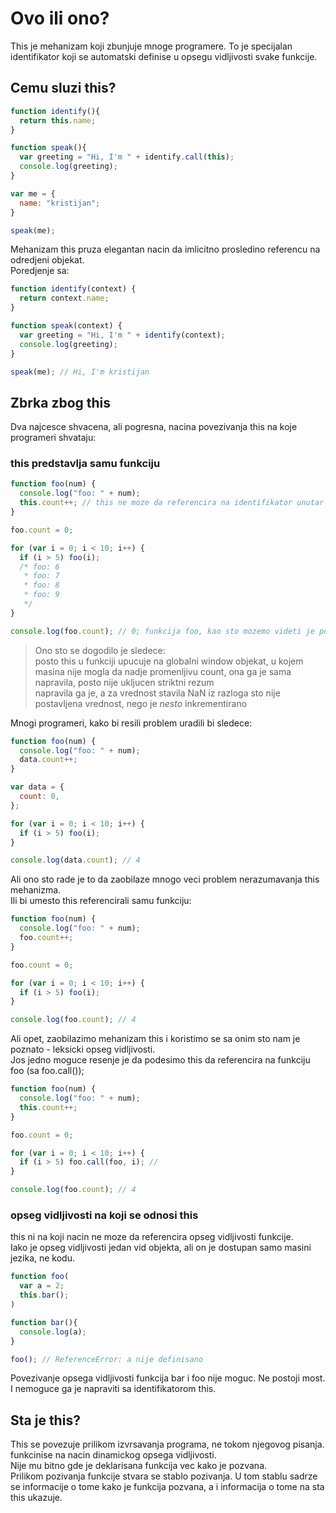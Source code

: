 # Ovo ili ono?

This je mehanizam koji zbunjuje mnoge programere. To je specijalan identifikator koji se automatski definise u opsegu vidljivosti svake funkcije.

## Cemu sluzi this?

```js
function identify(){
  return this.name;
}

function speak(){
  var greeting = "Hi, I'm " + identify.call(this);
  console.log(greeting);
}

var me = {
  name: "kristijan";
}

speak(me);
```

Mehanizam this pruza elegantan nacin da imlicitno prosledino referencu na odredjeni objekat.<br>
Poredjenje sa:

```js
function identify(context) {
  return context.name;
}

function speak(context) {
  var greeting = "Hi, I'm " + identify(context);
  console.log(greeting);
}

speak(me); // Hi, I'm kristijan
```

## Zbrka zbog this

Dva najcesce shvacena, ali pogresna, nacina povezivanja this na koje programeri shvataju:

### this predstavlja samu funkciju

```js
function foo(num) {
  console.log("foo: " + num);
  this.count++; // this ne moze da referencira na identifikator unutar same funkcije, zato se i desila greska
}

foo.count = 0;

for (var i = 0; i < 10; i++) {
  if (i > 5) foo(i);
  /* foo: 6
   * foo: 7
   * foo: 8
   * foo: 9
   */
}

console.log(foo.count); // 0; funkcija foo, kao sto mozemo videti je pozvana 4 puta, ali se count (brojac) nije promenio
```

> Ono sto se dogodilo je sledece:<br>
> posto this u funkciji upucuje na globalni window objekat, u kojem masina nije mogla da nadje promenljivu count, ona ga je sama napravila, posto nije ukljucen striktni rezum<br>
> napravila ga je, a za vrednost stavila NaN iz razloga sto nije postavljena vrednost, nego je _nesto_ inkrementirano

Mnogi programeri, kako bi resili problem uradili bi sledece:

```js
function foo(num) {
  console.log("foo: " + num);
  data.count++;
}

var data = {
  count: 0,
};

for (var i = 0; i < 10; i++) {
  if (i > 5) foo(i);
}

console.log(data.count); // 4
```

Ali ono sto rade je to da zaobilaze mnogo veci problem nerazumavanja this mehanizma.<br>
Ili bi umesto this referencirali samu funkciju:

```js
function foo(num) {
  console.log("foo: " + num);
  foo.count++;
}

foo.count = 0;

for (var i = 0; i < 10; i++) {
  if (i > 5) foo(i);
}

console.log(foo.count); // 4
```

Ali opet, zaobilazimo mehanizam this i koristimo se sa onim sto nam je poznato - leksicki opseg vidljivosti.<br>
Jos jedno moguce resenje je da podesimo this da referencira na funkciju foo (sa foo.call());

```js
function foo(num) {
  console.log("foo: " + num);
  this.count++;
}

foo.count = 0;

for (var i = 0; i < 10; i++) {
  if (i > 5) foo.call(foo, i); //
}

console.log(foo.count); // 4
```

### opseg vidljivosti na koji se odnosi this

this ni na koji nacin ne moze da referencira opseg vidljivosti funkcije.<br>
Iako je opseg vidljivosti jedan vid objekta, ali on je dostupan samo masini jezika, ne kodu.

```js
function foo(
  var a = 2;
  this.bar();
)

function bar(){
  console.log(a);
}

foo(); // ReferenceError: a nije definisano
```

Povezivanje opsega vidljivosti funkcija bar i foo nije moguc. Ne postoji most. I nemoguce ga je napraviti sa identifikatorom this.

## Sta je this?

This se povezuje prilikom izvrsavanja programa, ne tokom njegovog pisanja. funkcinise na nacin dinamickog opsega vidljivosti.<br>
Nije mu bitno gde je deklarisana funkcija vec kako je pozvana.<br>
Prilikom pozivanja funkcije stvara se stablo pozivanja. U tom stablu sadrze se informacije o tome kako je funkcija pozvana, a i informacija o tome na sta this ukazuje.
